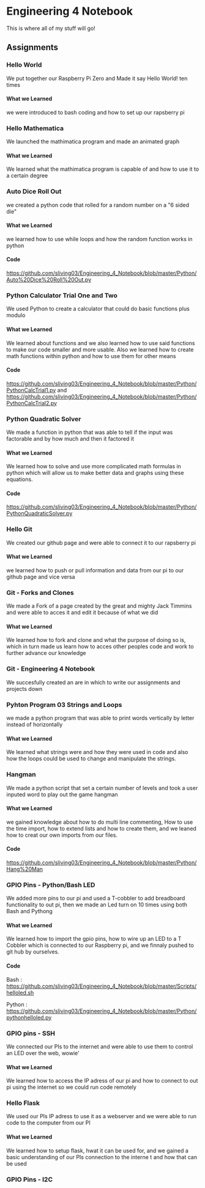 # Engineering 4 Notebook
This is where all of my stuff will go!
## Assignments
### Hello World
We put together our Raspberry Pi Zero and Made it say Hello World! ten times
#### What we Learned
we were introduced to bash coding and how to set up our rapsberry pi
### Hello Mathematica
We launched the mathimatica program and made an animated graph
#### What we Learned
We learned what the mathimatica program is capable of and how to use it to a certain degree
### Auto Dice Roll Out
we created a python code that rolled for a random number on a "6 sided die"
#### What we Learned
we learned how to use while loops and how the random function works in python
#### Code
https://github.com/sliving03/Engineering_4_Notebook/blob/master/Python/Auto%20Dice%20Roll%20Out.py
### Python Calculator Trial One and Two
We used Python to create a calculator that could do basic functions plus modulo
#### What we Learned
We learned about functions and we also learned how to use said functions to make our code smaller and more usable.
Also we learned how to create math functions within python and how to use them for other means
#### Code
https://github.com/sliving03/Engineering_4_Notebook/blob/master/Python/PythonCalcTrial1.py and https://github.com/sliving03/Engineering_4_Notebook/blob/master/Python/PythonCalcTrial2.py
### Python Quadratic Solver
We made a function in python that was able to tell if the input was factorable and by how much and then it factored it
#### What we Learned
We learned how to solve and use more complicated math formulas in python which will allow us to make better data and graphs using these equations.
#### Code
https://github.com/sliving03/Engineering_4_Notebook/blob/master/Python/PythonQuadraticSolver.py
### Hello Git
We created our github page and were able to connect it to our rapsberry pi
#### What we Learned
we learned how to push or pull information and data from our pi to our github page and vice versa
### Git - Forks and Clones
We made a Fork of a page created by the great and mighty Jack Timmins and were able to acces it and edit it because of what we did
#### What we Learned
We learned how to fork and clone and what the purpose of doing so is, which in  turn made us learn how to acces other peoples code and work to further advance our knowledge
### Git - Engineering 4 Notebook
We succesfully created an are in which to write our assignments and projects down
### Pyhton Program 03 Strings and Loops
we made a python program that was able to print words vertically by letter instead of horizontally
#### What we Learned
We learned what strings were and how they were used in code and also how the loops could be used to change and manipulate the strings.
### Hangman
We made a python script that set a certain number of levels and took a user inputed word to play out the game hangman
#### What we Learned
we gained knowledge about how to do multi line commenting, How to use the time import, how to extend lists and how to create them, and we leaned how to creat our own imports from our files.
#### Code
https://github.com/sliving03/Engineering_4_Notebook/blob/master/Python/Hang%20Man
### GPIO Pins - Python/Bash LED
We added more pins to our pi and used a T-cobbler to add breadboard functionality to out pi, then we made an Led turn on 10 times using both Bash and Pythong
#### What we Learned
We learned how to import the gpio pins, how to wire up an LED to a T Cobbler which is connected to our Raspberry pi, and we finnaly pushed to git hub by ourselves.
#### Code
Bash : https://github.com/sliving03/Engineering_4_Notebook/blob/master/Scripts/helloled.sh 

Python : https://github.com/sliving03/Engineering_4_Notebook/blob/master/Python/pythonhelloled.py
### GPIO pins - SSH
We connected our PIs to the internet and were able to use them to control an LED over the web, wowie'
#### What we Learned
We learned how to access the IP adress of our pi and how to connect to out pi using the internet so we could run code remotely
### Hello Flask
We used our PIs IP adress to use it as a webserver and we were able to run code to the computer from our PI
#### What we Learned
We learned how to setup flask, hwat it can be used for, and we gained a basic understanding of our PIs connection to the interne t and how that can be used
### GPIO Pins - I2C
